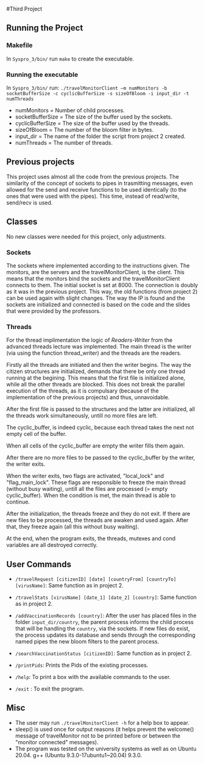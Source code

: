 #Third Project

## Running the Project

### Makefile

In `Syspro_3/bin/` run `make` to create the executable.

### Running the executable

In `Syspro_3/bin/` run:
`./travelMonitorClient –m numMonitors -b socketBufferSize -c cyclicBufferSize -s sizeOfBloom -i input_dir -t numThreads`
- numMonitors = Number of child processes.
- socketBufferSize = The size of the buffer used by the sockets.
- cyclicBufferSize = The size of the buffer used by the threads.
- sizeOfBloom = The number of the bloom filter in bytes.
- input_dir = The name of the folder the script from project 2 created.
- numThreads = The number of threads.
 

## Previous projects
 This project uses almost all the code from the previous projects. The similarity of the concept
 of sockets to pipes in trasmitting messages, even allowed for the send and receive functions to be
 used identically (to the ones that were used with the pipes). This time, instead of read/write,
 send/recv is used.

## Classes
   No new classes were needed for this project, only adjustments.

### Sockets
 The sockets where implemented according to the instructions given. The monitors, are the servers and the travelMonitorClient, is the client. This means that the monitors bind the sockets and the
 travelMonitorClient connects to them. The initial socket is set at 8000. The connection is doubly as
 it was in the previous project. This way, the old functions (from project 2) can be used again with
 slight changes.
 The way the IP is found and the sockets are initialized and connected is based on the code and the slides that were provided by the professors.

### Threads
 For the thread implimentation the logic of *Readers-Writer* from the advanced threads lecture was implemented. The main thread is the writer (via using the function thread_writer) and the threads are the readers. 

Firstly all the threads are initiated and then the writer begins. The way the citizen structures are initialized, demands that there be only one thread running at the begining. This means that the first file is initialized alone, while all the other threads are blocked. This does not break the parallel execution of the threads, as it is compulsary (because of the implementation of the previous projects) and thus, unnavoidable. 

After the first file is passed to the structures and the latter are initialized, all the threads work simultaneously, untill no more files are left.

The cyclic_buffer, is indeed cyclic, because each thread takes the next not empty cell of the buffer.

 When all cells of the cyclic_buffer are empty the writer fills them again.

 After there are no more files to be passed to the cyclic_buffer by the writer, the writer exits.

 When the writer exits, two flags are activated, "local_lock" and "flag_main_lock". These flags are
 responsible to freeze the main thread (without busy waiting), untill all the files are processed
 (= empty cyclic_buffer). When the condition is met, the main thread is able to continue.

After the initialization, the threads freeze and they do not exit. If there are new files to be processed,
 the threads are awaken and used again. After that, they freeze again (all this without busy waiting).
 
 At the end, when the program exits, the threads, mutexes and cond variables are all destroyed correctly.

## User Commands
- `/travelRequest [citizenID] [date] [countryFrom] [countryTo] [virusName]`: Same function as in project 2.
 
- `/travelStats [virusName] [date_1] [date_2] [country]`: Same function as in project 2.

- `/addVaccinationRecords [country]`: After the user has placed files in the folder `input_dir/country`, the parent process informs the child process that will be handling the `country`, via the sockets. If new files do exist, the process updates its database and sends through the corresponding named pipes the new bloom filters to the parent process. 
 
- `/searchVaccinationStatus [citizenID]`: Same function as in project 2.
 
- `/printPids`: Prints the Pids of the existing processes.

- `/help`: To print a box with the available commands to the user.

- `/exit` : To exit the program.

## Misc
-  The user may run `./travelMonitorClient -h` for a help box to appear.
 - sleep() is used once for output reasons (it helps prevent the welcome() message of travelMonitor
 not to be printed before or between the "monitor connected" messages).
 - The program was tested on the university systems as well as on Ubuntu 20.04.
 g++ (Ubuntu 9.3.0-17ubuntu1~20.04) 9.3.0.

